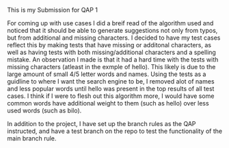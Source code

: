 This is my Submission for QAP 1

For coming up with use cases I did a breif read of the algorithm used and noticed that it should be able to generate suggestions not only from typos, but from additional and missing characters.
I decided to have my test cases reflect this by making tests that have missing or additonal characters, as well as having tests with both missing/additional characters and a spelling mistake.
An observation I made is that it had a hard time with the tests with missing characters (atleast in the exmple of hello). This likely is due to the large amount of small 4/5 letter words and names. 
Using the tests as a guidline to where I want the search engine to be, I removed alot of names and less popular words until hello was present in the top results of all test cases.
I think if I were to flesh out this algorithm more, I would have some common words have additional weight to them (such as hello) over less used words (such as bilo).

In addition to the project, I have set up the branch rules as the QAP instructed, and have a test branch on the repo to test the functionality of the main branch rule.
